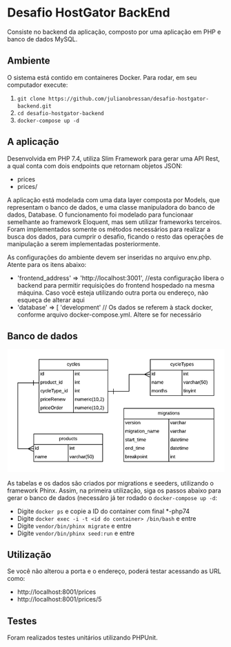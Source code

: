 # Desafio HostGator BackEnd

Consiste no backend da aplicação, composto por uma aplicação em PHP e banco de dados MySQL. 

## Ambiente

O sistema está contido em containeres Docker. Para rodar, em seu computador execute:
1. `git clone https://github.com/julianobressan/desafio-hostgator-backend.git`
2. `cd desafio-hostgator-backend`
3. `docker-compose up -d`


## A aplicação

Desenvolvida em PHP 7.4, utiliza Slim Framework para gerar uma API Rest, a qual conta com dois endpoints que retornam objetos JSON:
* prices
* prices/<id do produto>

A aplicação está modelada com uma data layer composta por Models, que representam o banco de dados, e uma classe manipuladora do banco de dados, Database. O funcionamento foi modelado para funcionaar semelhante ao framework Eloquent, mas sem utilizar frameworks terceiros. Foram implementados somente os métodos necessários para realizar a busca dos dados, para cumprir o desafio, ficando o resto das operações de manipulação a serem implementadas posteriormente.

As configurações do ambiente devem ser inseridas no arquivo env.php. Atente para os itens abaixo:
* 'frontend_address' => 'http://localhost:3001', //esta configuração libera o backend para permitir requisições do frontend hospedado na mesma máquina. Caso você esteja utilizando outra porta ou endereço, nào esqueça de alterar aqui
* 'database' => [ 'development' // Os dados se referem à stack docker, conforme arquivo docker-compose.yml. Altere se for necessário

## Banco de dados
![Diagrama ER](db.png?raw=true "Diagrama ER")

As tabelas e os dados são criados por migrations e seeders, utilizando o framework Phinx. Assim, na primeira utilização, siga os passos abaixo para gerar o banco de dados (necessáro já ter rodado o `docker-compose up -d`:

* Digite `docker ps` e copie a ID do container com final *-php74
* Digite `docker exec -i -t <id do container> /bin/bash` e entre
* Digite `vendor/bin/phinx migrate` e entre
* Digite `vendor/bin/phinx seed:run` e entre

## Utilização
Se você não alterou a porta e o endereço, poderá testar acessando as URL como:
* http://localhost:8001/prices
* http://localhost:8001/prices/5

## Testes

Foram realizados testes unitários utilizando PHPUnit.

